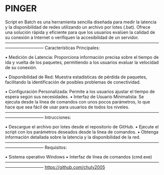 # PINGER
Script en Batch es una herramienta sencilla diseñada para medir la 
latencia y la disponibilidad de redes utilizando un archivo por lotes (.bat).
Ofrece una solución rápida y eficiente para que los usuarios evalúen 
la calidad de su conexión a Internet o verifiquen la accesibilidad de un servidor.
—————————————————————————————————————————————
Características Principales:

▪︎ Medición de Latencia: 
Proporciona información precisa 
sobre el tiempo de ida y vuelta de los paquetes, permitiendo
a los usuarios evaluar la velocidad de su conexión.

▪︎ Disponibilidad de Red:
Muestra estadísticas de pérdida
de paquetes, facilitando la identificación de posibles
problemas de conectividad.

▪︎ Configuración Personalizada: 
Permite a los usuarios ajustar el tiempo de espera según sus necesidades.
▪︎ Interfaz de Usuario Minimalista: 
Se ejecuta desde la línea de comandos con unos pocos parámetros,
lo que hace que sea fácil de usar para usuarios de todos los niveles.
—————————————————————————————————————————————
Intrucciones:

▪︎ Descargue el archivo por lotes desde el repositorio de GitHub.
▪︎ Ejecute el script con los parámetros deseados desde la línea de comandos.
▪︎ Obtenga información detallada sobre la latencia y la disponibilidad de la red.
—————————————————————————————————————————————
Requisitos:

▪︎ Sistema operativo Windows
▪︎ Interfaz de línea de comandos (cmd.exe)
—————————————————————————————————————————————
https://github.com/chuly2005
